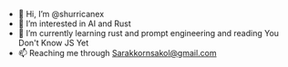 - 👋 Hi, I’m @shurricanex
- 👀 I’m interested in AI and Rust
- 🌱 I’m currently learning rust and prompt engineering and reading You Don't Know JS Yet 
- 📫 Reaching me through Sarakkornsakol@gmail.com

<!---
shurricanex/shurricanex is a ✨ special ✨ repository because its `README.md` (this file) appears on your GitHub profile.
You can click the Preview link to take a look at your changes.
--->
